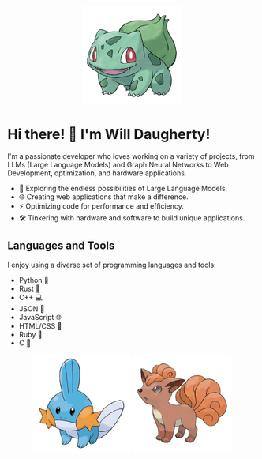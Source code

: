 <p align="center">
  <img src="https://raw.githubusercontent.com/PokeAPI/sprites/master/sprites/pokemon/other/official-artwork/1.png" alt="Bulbasaur" width="200">
</p>

# Hi there! 👋 I'm Will Daugherty!

I'm a passionate developer who loves working on a variety of projects, from LLMs (Large Language Models) and Graph Neural Networks to Web Development, optimization, and hardware applications.

- 🚀 Exploring the endless possibilities of Large Language Models.
- 🌐 Creating web applications that make a difference.
- ⚡ Optimizing code for performance and efficiency.
- 🛠️ Tinkering with hardware and software to build unique applications.

## Languages and Tools

I enjoy using a diverse set of programming languages and tools:

- Python 🐍
- Rust 🦀
- C++ 💻
- JSON 📄
- JavaScript 🌐
- HTML/CSS 🎨
- Ruby 💎
- C 📝

<p align="center">
  <img src="https://raw.githubusercontent.com/PokeAPI/sprites/master/sprites/pokemon/other/official-artwork/258.png" alt="Mudkip" width="200">
  <img src="https://raw.githubusercontent.com/PokeAPI/sprites/master/sprites/pokemon/other/official-artwork/37.png" alt="Vulpix" width="200">
</p>
